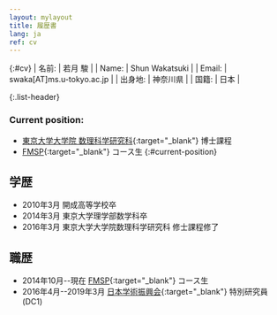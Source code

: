 ```yaml
---
layout: mylayout
title: 履歴書
lang: ja
ref: cv
---
```


{:#cv}
| 名前:   | 若月 駿                   |
| Name:   | Shun Wakatsuki            |
| Email:  | swaka[AT]ms.u-tokyo.ac.jp |
| 出身地: | 神奈川県                  |
| 国籍:   | 日本                      |

{:.list-header}
### Current position:
- [東京大学大学院 数理科学研究科](http://www.ms.u-tokyo.ac.jp/index-j.html){:target="_blank"}
  博士課程
- [FMSP](http://fmsp.ms.u-tokyo.ac.jp/index.html){:target="_blank"}
  コース生
{:#current-position}

## 学歴
- 2010年3月 開成高等学校卒
- 2014年3月 東京大学理学部数学科卒
- 2016年3月 東京大学大学院数理科学研究科 修士課程修了

## 職歴
- 2014年10月--現在
  [FMSP](http://fmsp.ms.u-tokyo.ac.jp/index.html){:target="_blank"}
  コース生
- 2016年4月--2019年3月
  [日本学術振興会](https://www.jsps.go.jp/index.html){:target="_blank"}
  特別研究員 (DC1)

